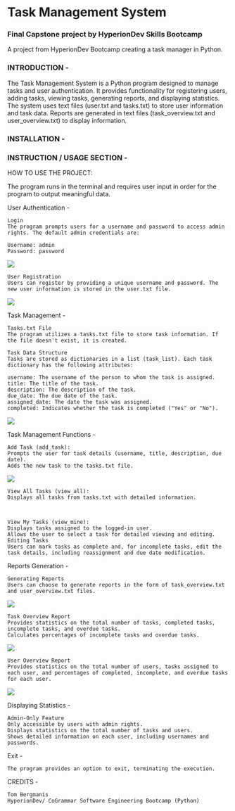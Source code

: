 # Task Management System

### Final Capstone project by HyperionDev Skills Bootcamp

A project from HyperionDev Bootcamp creating a task manager in Python.

### INTRODUCTION -

The Task Management System is a Python program designed to manage tasks and user authentication. It provides functionality for registering users, adding tasks, viewing tasks, generating reports, and displaying statistics. The system uses text files (user.txt and tasks.txt) to store user information and task data. Reports are generated in text files (task_overview.txt and user_overview.txt) to display information.

### INSTALLATION -

### INSTRUCTION / USAGE SECTION -

HOW TO USE THE PROJECT:

The program runs in the terminal and requires user input in order for the program to output meaningful data.

User Authentication -

    Login
    The program prompts users for a username and password to access admin rights. The default admin credentials are:

    Username: admin
    Password: password

![](screenshots/loginsection.png)

    User Registration
    Users can register by providing a unique username and password. The new user information is stored in the user.txt file.

![](screenshots/registerauser.png)

Task Management -

    Tasks.txt File
    The program utilizes a tasks.txt file to store task information. If the file doesn't exist, it is created.

    Task Data Structure
    Tasks are stored as dictionaries in a list (task_list). Each task dictionary has the following attributes:

    username: The username of the person to whom the task is assigned.
    title: The title of the task.
    description: The description of the task.
    due_date: The due date of the task.
    assigned_date: The date the task was assigned.
    completed: Indicates whether the task is completed ("Yes" or "No").

![](screenshots/exampletask.png)

Task Management Functions -

    Add Task (add_task):
    Prompts the user for task details (username, title, description, due date).
    Adds the new task to the tasks.txt file.

![](screenshots/addingatasktoauser.png)

    View All Tasks (view_all):
    Displays all tasks from tasks.txt with detailed information.



    View My Tasks (view_mine):
    Displays tasks assigned to the logged-in user.
    Allows the user to select a task for detailed viewing and editing.
    Editing Tasks
    Users can mark tasks as complete and, for incomplete tasks, edit the task details, including reassignment and due date modification.

Reports Generation -

    Generating Reports
    Users can choose to generate reports in the form of task_overview.txt and user_overview.txt files.

![](screenshots/generatingreports.png)

    Task Overview Report
    Provides statistics on the total number of tasks, completed tasks, incomplete tasks, and overdue tasks.
    Calculates percentages of incomplete tasks and overdue tasks.

![](screenshots/generatedtaskreport.png)

    User Overview Report
    Provides statistics on the total number of users, tasks assigned to each user, and percentages of completed, incomplete, and overdue tasks for each user.

![](screenshots/generateduserreport.png)

Displaying Statistics -

    Admin-Only Feature
    Only accessible by users with admin rights.
    Displays statistics on the total number of tasks and users.
    Shows detailed information on each user, including usernames and passwords.

Exit -

    The program provides an option to exit, terminating the execution.

CREDITS -

    Tom Bergmanis
    HyperionDev/ CoGrammar Software Engineering Bootcamp (Python)
